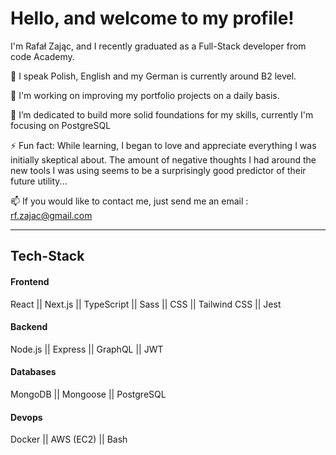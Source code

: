 <h1>Hello, and welcome to my profile! </h1>

I'm Rafał Zając, and I recently graduated as a Full-Stack developer from code Academy. 

💬 I speak Polish, English and my German is currently around B2 level. 

🔭 I'm working on improving my portfolio projects on a daily basis. 

🌱 I’m dedicated to build more solid foundations for my skills, currently I'm focusing on PostgreSQL

⚡ Fun fact: While learning, I began to love and appreciate everything I was initially skeptical about. The amount of negative thoughts I had around the new tools I was using seems to be a surprisingly good predictor of their future utility...

📫 If you would like to contact me, just send me an email : rf.zajac@gmail.com

<hr/>

<h2>Tech-Stack</h2>
<h4>Frontend</h4>
React || Next.js || TypeScript || Sass || CSS || Tailwind CSS || Jest
<h4>Backend</h4>
Node.js || Express || GraphQL || JWT
<h4>Databases</h4>
MongoDB || Mongoose || PostgreSQL
<h4>Devops</h4>
Docker || AWS (EC2) || Bash


